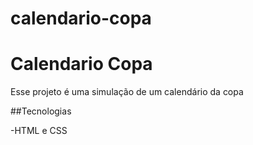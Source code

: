# calendario-copa

<h1> Calendario Copa </h1>

Esse projeto é uma simulação  de um calendário da copa 

 ##Tecnologias 

 -HTML e CSS
 
